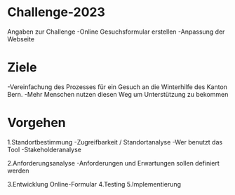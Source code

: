 # Challenge-2023
Angaben zur Challenge
-Online Gesuchsformular erstellen
-Anpassung der Webseite

# Ziele
-Vereinfachung des Prozesses für ein Gesuch an die Winterhilfe des Kanton Bern.
-Mehr Menschen nutzen diesen Weg um Unterstützung zu bekommen

# Vorgehen
1.Standortbestimmung
-Zugreifbarkeit / Standortanalyse
-Wer benutzt das Tool
-Stakeholderanalyse

2.Anforderungsanalyse
-Anforderungen und Erwartungen sollen definiert werden

3.Entwicklung Online-Formular
4.Testing
5.Implementierung
